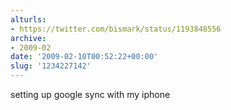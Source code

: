 ```yaml
---
alturls:
- https://twitter.com/bismark/status/1193848556
archive:
- 2009-02
date: '2009-02-10T00:52:22+00:00'
slug: '1234227142'
---
```


setting up google sync with my iphone


